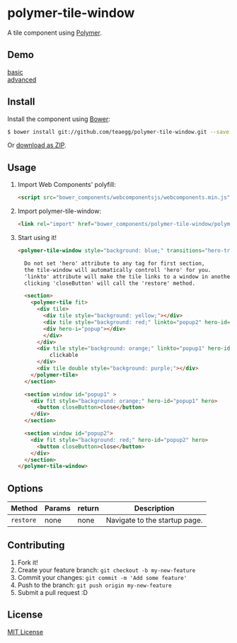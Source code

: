 # polymer-tile-window

A tile component using [Polymer](http://www.polymer-project.org/).

## Demo

[basic](http://teaegg.github.io/polymer-tile-window)  
[advanced](https://github.com/teaegg/polymer-windows)

## Install

Install the component using [Bower](http://bower.io/):

```sh
$ bower install git://github.com/teaegg/polymer-tile-window.git --save
```

Or [download as ZIP](https://github.com/teaegg/polymer-tile-window/archive/master.zip).

## Usage

1. Import Web Components' polyfill:

    ```html
    <script src="bower_components/webcomponentsjs/webcomponents.min.js"></script>
    ```

2. Import polymer-tile-window:

    ```html
    <link rel="import" href="bower_components/polymer-tile-window/polymer-tile-window.html">
    ```

3. Start using it!

    ```html
    <polymer-tile-window style="background: blue;" transitions="hero-transition">
    
      Do not set 'hero' attribute to any tag for first section, 
      the tile-window will automatically controll 'hero' for you.
      'linkto' attribute will make the tile links to a window in another section by id.
      clicking 'closeButton' will call the 'restore' method.

      <section>
        <polymer-tile fit> 
          <div tile>
            <div tile style="background: yellow;"></div>
            <div tile style="background: red;" linkto="popup2" hero-id="popup2">
            <div hero-i="popup"></div>
            </div>
          </div>
          <div tile style="background: orange;" linkto="popup1" hero-id="popup1">
              clickable
          </div>
          <div tile double style="background: purple;"></div>
        </polymer-tile>
      </section>

      <section window id="popup1" >
        <div fit style="background: orange;" hero-id="popup1" hero>
          <button closeButton>close</button>
        </div>
      </section>

      <section window id="popup2">
        <div fit style="background: red;" hero-id="popup2" hero>
          <button closeButton>close</button>
        </div>
      </section>
    </polymer-tile-window>
    ```

## Options

Method    | Params                   | return             | Description
---       | ---                      | ---                | ---
`restore` | none                     | none               | Navigate to the startup page.

## Contributing

1. Fork it!
2. Create your feature branch: `git checkout -b my-new-feature`
3. Commit your changes: `git commit -m 'Add some feature'`
4. Push to the branch: `git push origin my-new-feature`
5. Submit a pull request :D

## License

[MIT License](https://github.com/teaegg/polymer-tile-window/blob/master/LICENSE)
